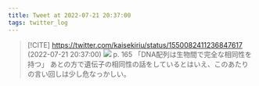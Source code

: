 ```yaml
---
title: Tweet at 2022-07-21 20:37:00
tags: twitter_log
---
```


> [!CITE] https://twitter.com/kaisekiriu/status/1550082411236847617 (2022-07-21 20:37:00)
> ![](https://twitter.com/kaisekiriu/status/1550082411236847617)
> p. 165
> 「DNA配列は生物間で完全な相同性を持つ」
> あとの方で遺伝子の相同性の話をしているとはいえ、このあたりの言い回しは少し危なっかしい。
